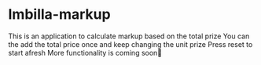 # Imbilla-markup
This is an application to calculate markup based on the total prize
You can the add the total price once and keep changing the unit prize
Press reset to start afresh
More functionality is coming soon🙂
